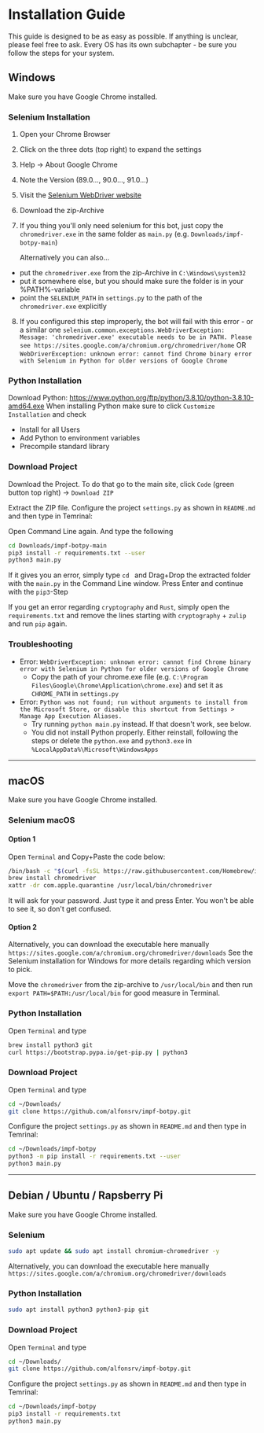 # Installation Guide

This guide is designed to be as easy as possible. If anything is unclear, please feel free to ask. Every OS has its own
subchapter - be sure you follow the steps for your system.

## Windows

Make sure you have Google Chrome installed.

### Selenium Installation

1. Open your Chrome Browser 
2. Click on the three dots (top right) to expand the settings
3. Help -> About Google Chrome
4. Note the Version (89.0..., 90.0..., 91.0...)
5. Visit the [Selenium WebDriver website](https://sites.google.com/a/chromium.org/chromedriver/downloads)
6. Download the zip-Archive
7. If you thing you'll only need selenium for this bot, just copy the `chromedriver.exe` in the same folder as `main.py` (e.g. `Downloads/impf-botpy-main`)

   Alternatively you can also...
  * put the `chromedriver.exe` from the zip-Archive in `C:\Windows\system32`
  * put it somewhere else, but you should make sure the folder is in your %PATH%-variable
  * point the `SELENIUM_PATH` in `settings.py` to the path of the `chromedriver.exe` explicitly
8. If you configured this step improperly, the bot will fail with this error - or a similar one
   `selenium.common.exceptions.WebDriverException: Message: 'chromedriver.exe' executable needs to be in PATH. Please see https://sites.google.com/a/chromium.org/chromedriver/home`
   OR `WebDriverException: unknown error: cannot find Chrome binary error with Selenium in Python for older versions of Google Chrome`

### Python Installation

Download Python: https://www.python.org/ftp/python/3.8.10/python-3.8.10-amd64.exe
When installing Python make sure to click `Customize Installation` and check
* Install for all Users
* Add Python to environment variables
* Precompile standard library

### Download Project

Download the Project. To do that go to the main site, click `Code` (green button top right) -> `Download ZIP`

Extract the ZIP file. Configure the project `settings.py` as shown in `README.md` and then type in Temrinal:

Open Command Line again. And type the following

```bash
cd Downloads/impf-botpy-main
pip3 install -r requirements.txt --user
python3 main.py
```

If it gives you an error, simply type `cd ` and Drag+Drop the extracted folder with the `main.py` in the Command Line window.
Press Enter and continue with the `pip3`-Step

If you get an error regarding `cryptography` and `Rust`, simply open the `requirements.txt` and remove the lines 
starting with `cryptography` + `zulip` and run `pip` again.

### Troubleshooting

* Error: `WebDriverException: unknown error: cannot find Chrome binary error with Selenium in Python for older versions of Google Chrome`
  * Copy the path of your chrome.exe file (e.g. `C:\Program Files\Google\Chrome\Application\chrome.exe`) and set it as `CHROME_PATH` in `settings.py`
* Error: `Python was not found; run without arguments to install from the Microsoft Store, or disable this shortcut from Settings > Manage App Execution Aliases.`
  * Try running `python main.py` instead. If that doesn't work, see below.
  * You did not install Python properly. Either reinstall, following the steps or delete the `python.exe` and `python3.exe` in `%LocalAppData%\Microsoft\WindowsApps`
----

## macOS

Make sure you have Google Chrome installed.

### Selenium macOS

#### Option 1

Open `Terminal` and Copy+Paste the code below:

```bash
/bin/bash -c "$(curl -fsSL https://raw.githubusercontent.com/Homebrew/install/HEAD/install.sh)"
brew install chromedriver
xattr -dr com.apple.quarantine /usr/local/bin/chromedriver
```

It will ask for your password. Just type it and press Enter. You won't be able to see it, so don't get confused.

#### Option 2

Alternatively, you can download the executable here manually `https://sites.google.com/a/chromium.org/chromedriver/downloads`
See the Selenium installation for Windows for more details regarding which version to pick.

Move the `chromedriver` from the zip-archive to `/usr/local/bin` and then run `export PATH=$PATH:/usr/local/bin` for
good measure in Terminal.

### Python Installation

Open `Terminal` and type

```bash
brew install python3 git
curl https://bootstrap.pypa.io/get-pip.py | python3
```

### Download Project

Open `Terminal` and type

```bash
cd ~/Downloads/
git clone https://github.com/alfonsrv/impf-botpy.git
```

Configure the project `settings.py` as shown in `README.md` and then type in Temrinal:

```bash
cd ~/Downloads/impf-botpy
python3 -m pip install -r requirements.txt --user
python3 main.py
```


---

## Debian / Ubuntu / Rapsberry Pi

Make sure you have Google Chrome installed.

### Selenium

```bash
sudo apt update && sudo apt install chromium-chromedriver -y
```

Alternatively, you can download the executable here manually `https://sites.google.com/a/chromium.org/chromedriver/downloads`

### Python Installation

```bash
sudo apt install python3 python3-pip git
```

### Download Project

Open `Terminal` and type

```bash
cd ~/Downloads/
git clone https://github.com/alfonsrv/impf-botpy.git
```

Configure the project `settings.py` as shown in `README.md` and then type in Temrinal:

```bash
cd ~/Downloads/impf-botpy
pip3 install -r requirements.txt
python3 main.py
```
